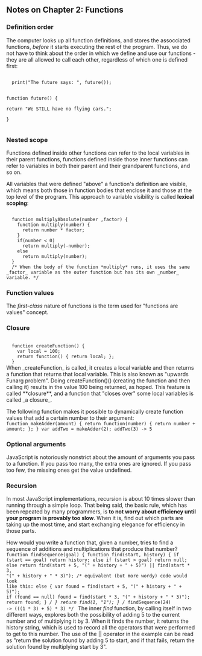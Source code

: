 ## Notes on Chapter 2: Functions

### Definition order

The computer looks up all function definitions, and stores the assocciated functions, _before_ it starts executing the rest of the program. Thus, we do not have to think about the order in which we define and use our functions - they are all allowed to call each other, regardless of which one is defined first:

<code>
  print("The future says: ", future());    
    
  function future() {    
    return "We STILL have no flying cars.";    
  }    
</code>

### Nested scope

Functions defined inside other functions can refer to the local variables in their parent functions, functions defined inside those inner functions can refer to variables in both their parent and their grandparent functions, and so on.

All variables that were defined "above" a function's definition are visible, which means both those in function bodies that enclose it and those at the top level of the program. This approach to variable visibility is called __lexical scoping__:

<code>
  function multiplyAbsolute(number ,factor) {
    function multiply(number) {
      return number * factor;
    }
    if(number < 0)
      return multiply(-number);
    else
      return multiply(number);
  }
  /* When the body of the function *multiply* runs, it uses the same _factor_ variable as the outer function but has its own _number_ variable. */
</code>

### Function values

The _first-class_ nature of functions is the term used for "functions are values" concept.

### Closure

<code>
  function createFunction() {
    var local = 100;
    return function() { return local; };
  }
</code>
When _createFunction_ is called, it creates a local variable and then returns a function that returns that local variable. This is also known as "upwards Funarg problem".
Doing createFunction()() (creating the function and then calling it) results in the value 100 being returned, as hoped.
This feature is called **closure**, and a function that "closes over" some local variables is called _a closure_.

The following function makes it possible to dynamically create function values that add a certain number to their argument:
<code>
  function makeAdder(amount) {
    return function(number) {
      return number + amount;
    };
  }
  var addTwo = makeAdder(2);
  addTwo(3) -> 5
</code>

### Optional arguments

JavaScript is notoriously nonstrict about the amount of arguments you pass to a function. If you pass too many, the extra ones are ignored. If you pass too few, the missing ones get the value undefined.

### Recursion

In most JavaScript implementations, recursion is about 10 times slower than running through a simple loop. That being said, the basic rule, which has been repeated by many programmers, is **to not worry about efficiency until your program is provably too slow**. When it is, find out which parts are taking up the most time, and start exchanging elegance for efficiency in those parts.

How would you write a function that, given a number, tries to find a sequence of additions and multiplications that produce that number?
<code>
  function findSequence(goal) {
    function find(start, history) {
      if (start == goal)
        return history;
      else if (start > goal)
        return null;
      else
        return find(start + 5, "(" + history + " + 5)") || find(start * 3, "(" + history + " * 3)");
      /*
        equivalent (but more wordy) code would look like this:
        else {
          var found = find(start + 5, "(" + history + " + 5)");
          if (found == null)
            found = find(start * 3, "(" + history + " * 3)");
          return found;
        }
      */
    }
    return find(1, "1");
  }
  /* findSequence(24) -> (((1 * 3) + 5) * 3) */
</code>
The inner _find_ function, by calling itself in two different ways, explores both the possibility of adding 5 to the current number and of multiplying it by 3. When it finds the number, it returns the history string, which is used to record all the operators that were performed to get to this number. The use of the || operator in the example can be read as "return the solution found by adding 5 to start, and if that fails, return the solution found by multiplying start by 3".